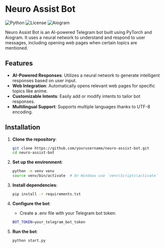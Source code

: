 # Neuro Assist Bot

![Python](https://img.shields.io/badge/Python-3.8%2B-blue)
![License](https://img.shields.io/badge/License-MIT-green)
![Aiogram](https://img.shields.io/badge/Aiogram-2.x-brightgreen)

Neuro Assist Bot is an AI-powered Telegram bot built using PyTorch and Aiogram. It uses a neural network to understand and respond to user messages, including opening web pages when certain topics are mentioned.

## Features

- **AI-Powered Responses**: Utilizes a neural network to generate intelligent responses based on user input.
- **Web Integration**: Automatically opens relevant web pages for specific topics like anime.
- **Customizable Intents**: Easily add or modify intents to tailor bot responses.
- **Multilingual Support**: Supports multiple languages thanks to UTF-8 encoding.

## Installation

1. **Clone the repository**:

   ```bash
   git clone https://github.com/yourusername/neuro-assist-bot.git
   cd neuro-assist-bot
   
2. **Set up the environment**:
   
   ```bash
   python -m venv venv
   source venv/bin/activate  # On Windows use `venv\Scripts\activate`
3. **Install dependencies**:

   ```bash
   pip install -r requirements.txt
4. **Configure the bot**:
   - Create a .env file with your Telegram bot token:

    ```bash
    BOT_TOKEN=your_telegram_bot_token

5. **Run the bot**:
   ```bash
   python start.py


   
